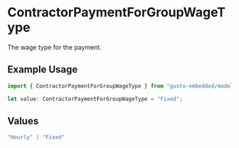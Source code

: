 # ContractorPaymentForGroupWageType

The wage type for the payment.

## Example Usage

```typescript
import { ContractorPaymentForGroupWageType } from "gusto-embedded/models/components";

let value: ContractorPaymentForGroupWageType = "Fixed";
```

## Values

```typescript
"Hourly" | "Fixed"
```